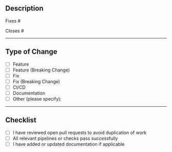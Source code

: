 ## Description

<!--
🎉 Thank you for your contribution!

Please provide a brief summary of the changes in this pull request, including:
- A short description of what the PR does
- The reason or motivation for the change
- Relevant issue references, e.g., Fixes #123 or Closes #456
- Any context that helps reviewers understand the impact or use case
- Dependencies introduced, if any
- Screenshots or logs, if applicable (e.g., UI changes or test outputs)
-->

Fixes # 

Closes # 

---

## Type of Change

<!-- Use the check-boxes [x] on the options that are relevant. -->

- [ ] Feature
- [ ] Feature (Breaking Change)
- [ ] Fix
- [ ] Fix (Breaking Change)
- [ ] CI/CD
- [ ] Documentation
- [ ] Other (please specify):

---

## Checklist

- [ ] I have reviewed open pull requests to avoid duplication of work
- [ ] All relevant pipelines or checks pass successfully
- [ ] I have added or updated documentation if applicable